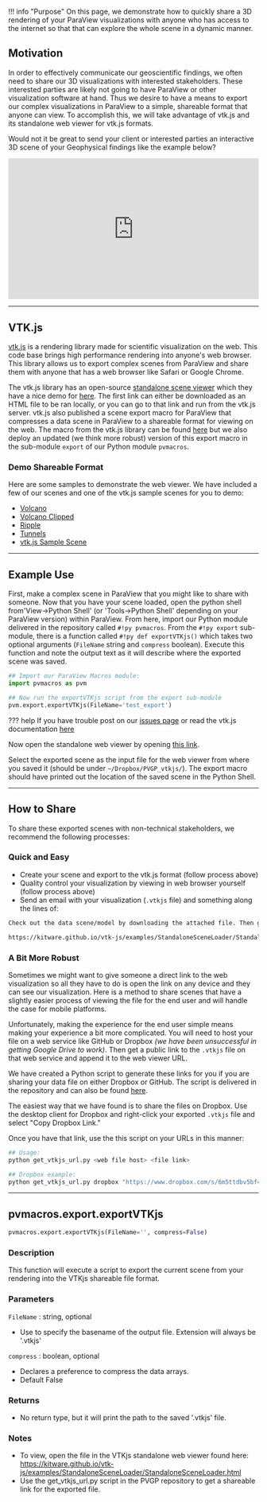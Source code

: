 !!! info "Purpose"
    On this page, we demonstrate how to quickly share a 3D rendering of your ParaView visualizations with anyone who has access to the internet so that that can explore the whole scene in a dynamic manner.

## Motivation
In order to effectively communicate our geoscientific findings, we often need to share our 3D visualizations with interested stakeholders. These interested parties are likely not going to have ParaView or other visualization software at hand. Thus we desire to have a means to export our complex visualizations in ParaView to a simple, shareable format that anyone can view. To accomplish this, we will take advantage of vtk.js and its standalone web viewer for vtk.js formats.

Would not it be great to send your client or interested parties an interactive 3D scene of your Geophysical findings like the example below?

<div style="position: relative; padding-bottom: 56.25%; height: 0; overflow: hidden; max-width: 100%; height: auto;">
        <iframe src="https://rawgit.com/banesullivan/PVGPvtk.js/master/StandaloneSceneLoader.html?fileURL=https://dl.dropbox.com/s/ftcmvc74qsr4hbl/tunnels.vtkjs?dl=0" frameborder="0" allowfullscreen style="position: absolute; top: 0; left: 0; width: 100%; height: 100%;"></iframe>
</div>


-------


## VTK.js
[vtk.js](https://kitware.github.io/vtk-js/) is a rendering library made for scientific visualization on the web. This code base brings high performance rendering into anyone's web browser. This library allows us to export complex scenes from ParaView and share them with anyone that has a web browser like Safari or Google Chrome.

The vtk.js library has an open-source [standalone scene viewer](https://kitware.github.io/vtk-js/examples/StandaloneSceneLoader/StandaloneSceneLoader.html) which they have a nice demo for [here](https://kitware.github.io/vtk-js/examples/StandaloneSceneLoader.html). The first link can either be downloaded as an HTML file to be ran locally, or you can go to that link and run from the vtk.js server. vtk.js also published a scene export macro for ParaView that compresses a data scene in ParaView to a shareable format for viewing on the web. The macro from the vtk.js library can be found [here](https://raw.githubusercontent.com/Kitware/vtk-js/master/Utilities/ParaView/export-scene-macro.py) but we also deploy an updated (we think more robust) version of this export macro in the sub-module `export` of our Python module `pvmacros`.

### Demo Shareable Format
Here are some samples to demonstrate the web viewer. We have included a few of our scenes and one of the vtk.js sample scenes for you to demo:

- [Volcano](https://rawgit.com/banesullivan/PVGPvtk.js/master/StandaloneSceneLoader.html?fileURL=https://dl.dropbox.com/s/6gxax6fp9muk65e/volc.vtkjs?dl=0)
- [Volcano Clipped](https://rawgit.com/banesullivan/PVGPvtk.js/master/StandaloneSceneLoader.html?fileURL=https://dl.dropbox.com/s/0xxviidrh66smmg/volc_clip.vtkjs?dl=0)
- [Ripple](https://rawgit.com/banesullivan/PVGPvtk.js/master/StandaloneSceneLoader.html?fileURL=https://dl.dropbox.com/s/6m5ttdbv5bf4ngj/ripple.vtkjs?dl=0)
- [Tunnels](https://rawgit.com/banesullivan/PVGPvtk.js/master/StandaloneSceneLoader.html?fileURL=https://dl.dropbox.com/s/ftcmvc74qsr4hbl/tunnels.vtkjs?dl=0)
- [vtk.js Sample Scene](https://rawgit.com/banesullivan/PVGPvtk.js/master/StandaloneSceneLoader.html?fileURL=https://data.kitware.com/api/v1/file/587003c38d777f05f44a5c93/download)


-------


## Example Use
First, make a complex scene in ParaView that you might like to share with someone. <!--For a simple example, download [this] folder and load the state file *(be sure to use relative file paths)*.--> Now that you have your scene loaded, open the python shell from'View->Python Shell' (or 'Tools->Python Shell' depending on your ParaView version) within ParaView. From here, import our Python module delivered in the repository called `#!py pvmacros`. From the `#!py export` sub-module, there is a function called `#!py def exportVTKjs()` which takes two optional arguments (`FileName` string and `compress` boolean). Execute this function and note the output text as it will describe where the exported scene was saved.

```py
## Import our ParaView Macros module:
import pvmacros as pvm

## Now run the exportVTKjs script from the export sub-module
pvm.export.exportVTKjs(FileName='test_export')
```

??? help
    If you have trouble post on our [issues page](https://github.com/banesullivan/ParaViewGeophysics/issues) or read the vtk.js documentation [here](https://kitware.github.io/vtk-js/examples/StandaloneSceneLoader.html)

Now open the standalone web viewer by opening [this link](https://kitware.github.io/vtk-js/examples/StandaloneSceneLoader/StandaloneSceneLoader.html).

Select the exported scene as the input file for the web viewer from where you saved it (should be under `~/Dropbox/PVGP_vtkjs/`). The export macro should have printed out the location of the saved scene in the Python Shell.


-------


## How to Share
To share these exported scenes with non-technical stakeholders, we recommend the following processes:

### Quick and Easy

- Create your scene and export to the vtk.js format (follow process above)
- Quality control your visualization by viewing in web browser yourself (follow process above)
- Send an email with your visualization (`.vtkjs` file) and something along the lines of:

```txt
Check out the data scene/model by downloading the attached file. Then go to the link below and open that downloaded file.

https://kitware.github.io/vtk-js/examples/StandaloneSceneLoader/StandaloneSceneLoader.html
```

### A Bit More Robust
Sometimes we might want to give someone a direct link to the web visualization so all they have to do is open the link on any device and they can see our visualization. Here is a method to share scenes that have a slightly easier process of viewing the file for the end user and will handle the case for mobile platforms.

Unfortunately, making the experience for the end user simple means making your experience a bit more complicated. You will need to host your file on a web service like GitHub or Dropbox *(we have been unsuccessful in getting Google Drive to work)*. Then get a public link to the `.vtkjs` file on that web service and append it to the web viewer URL.

We have created a Python script to generate these links for you if you are sharing your data file on either Dropbox or GitHub. The script is delivered in the repository and can also be found [here](https://github.com/banesullivan/ParaViewGeophysics/blob/master/get_vtkjs_url.py).

The easiest way that we have found is to share the files on Dropbox. Use the desktop client for Dropbox and right-click your exported `.vtkjs` file and select "Copy Dropbox Link."

Once you have that link, use the this script on your URLs in this manner:

```bash
## Usage:
python get_vtkjs_url.py <web file host> <file link>

## Dropbox example:
python get_vtkjs_url.py dropbox "https://www.dropbox.com/s/6m5ttdbv5bf4ngj/ripple.vtkjs?dl=0"

```


<!-- Hidden
#### Process to Generate Links on Your Own

- Copy the url to the web browser which we have cloned and host on on of our repos: `https://rawgit.com/banesullivan/PVGPvtk.js/master/StandaloneSceneLoader.html`
- Now appended `?fileURL=`
- Then append that with the shareable link to your visualization file from your web file service:
    - For Dropbox, we will follow this method to get direct download file links
    - Shared links for Dropbox files will have this format:

    ```txt
    https://www.dropbox.com/s/6m5ttdbv5bf4ngj/ripple.vtkjs?dl=0
    ```

    - Change the 'www' to 'dl' in the link such that it looks like:

    ```txt
    https://dl.dropbox.com/s/6m5ttdbv5bf4ngj/ripple.vtkjs?dl=0
    ```

    - Now append the link for the web viewer hosted on our GitHub repo with the direct download link in the following manner:

    ```txt
    https://rawgit.com/banesullivan/PVGPvtk.js/master/StandaloneSceneLoader.html?fileURL=https://dl.dropbox.com/s/6m5ttdbv5bf4ngj/ripple.vtkjs?dl=0
    ```


- This link can then be shared with anyone (on a computer, phone, or tablet)
- Be sure to check the link yourself before sending to make sure everything worked
-->

------

## pvmacros.export.exportVTKjs

```py
pvmacros.export.exportVTKjs(FileName='', compress=False)
```

### Description
This function will execute a script to export the current scene from your rendering into the VTKjs shareable file format.

### Parameters
`FileName` : string, optional

- Use to specify the basename of the output file. Extension will always be '.vtkjs'

`compress` : boolean, optional

- Declares a preference to compress the data arrays.
- Default False

### Returns
- No return type, but it will print the path to the saved '.vtkjs' file.

### Notes
- To view, open the file in the VTKjs standalone web viewer found here: https://kitware.github.io/vtk-js/examples/StandaloneSceneLoader/StandaloneSceneLoader.html
- Use the get_vtkjs_url.py script in the PVGP repository to get a shareable link for the exported file.
